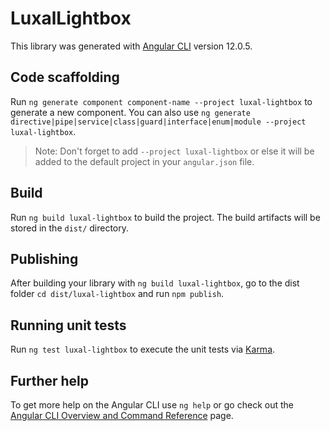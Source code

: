 # LuxalLightbox

This library was generated with [Angular CLI](https://github.com/angular/angular-cli) version 12.0.5.

## Code scaffolding

Run `ng generate component component-name --project luxal-lightbox` to generate a new component. You can also use `ng generate directive|pipe|service|class|guard|interface|enum|module --project luxal-lightbox`.
> Note: Don't forget to add `--project luxal-lightbox` or else it will be added to the default project in your `angular.json` file.

## Build

Run `ng build luxal-lightbox` to build the project. The build artifacts will be stored in the `dist/` directory.

## Publishing

After building your library with `ng build luxal-lightbox`, go to the dist folder `cd dist/luxal-lightbox` and run `npm publish`.

## Running unit tests

Run `ng test luxal-lightbox` to execute the unit tests via [Karma](https://karma-runner.github.io).

## Further help

To get more help on the Angular CLI use `ng help` or go check out the [Angular CLI Overview and Command Reference](https://angular.io/cli) page.
